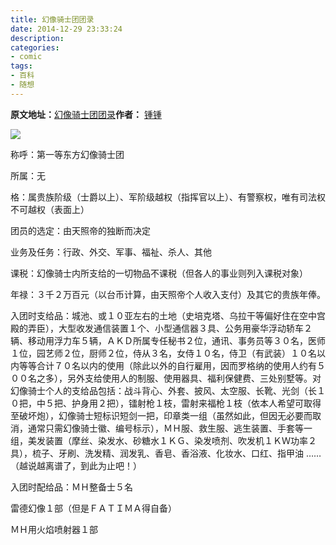 ```yaml
---
title: 幻像骑士团团录
date: 2014-12-29 23:33:24
description: 
categories:
- comic
tags:
- 百科
- 随想
---
```


<strong>原文地址：</strong><a title="幻像骑士团团录" href="http://blog.sina.com.cn/s/blog_4bd78d11010006s7.html" target="_blank" rel="nofollow">幻像骑士团团录</a><strong>作者：</strong> <a title="锺锺" href="http://blog.sina.com.cn/u/1272417553" target="_blank" rel="nofollow">锺锺</a>

![](https://static.xrp001.tk/wp-content/uploads/2015/06/627689198064884659.jpg)

称呼：第一等东方幻像骑士团

所属：无

格：属贵族阶级（士爵以上）、军阶级越权（指挥官以上）、有警察权，唯有司法权不可越权（表面上）

团员的选定：由天照帝的独断而决定

业务及任务：行政、外交、军事、福祉、杀人、其他

课税：幻像骑士内所支给的一切物品不课税（但各人的事业则列入课税对象）

年禄：３千２万百元（以台币计算，由天照帝个人收入支付）及其它的贵族年俸。

入团时支给品：城池、或１０亚左右的土地（史培克塔、乌拉干等偏好住在空中宫殿的弄臣），大型收发通信装置１个、小型通信器３具、公务用豪华浮动轿车２辆、移动用浮力车５辆，ＡＫＤ所属专任秘书２位，通讯、事务员等３０名，医师１位，园艺师２位，厨师２位，侍从３名，女侍１０名，侍卫（有武装）１０名以内等等合计７０名以内的使用（除此以外的自行雇用，因而罗格纳的使用人约有５００名之多），另外支给使用人的制服、使用器具、福利保健费、三处别墅等。对幻像骑士个人的支给品包括：战斗背心、外套、披风、太空服、长靴、光剑（长１０把，中５把、护身用２把），镭射枪１枝，雷射来福枪１枝（依本人希望可取得至破坏炮），幻像骑士短标识短剑一把，印章类一组（虽然如此，但因无必要而取消，通常只需幻像骑士徽、编号标示），ＭＨ服、救生服、逃生装置、手套等一组，美发装置（摩丝、染发水、砂糖水１ＫＧ、染发喷剂、吹发机１ＫＷ功率２具），梳子、牙刷、洗发精、润发乳、香皂、香浴液、化妆水、口红、指甲油
……（越说越离谱了，到此为止吧！）

入团时配给品：ＭＨ整备士５名

雷德幻像１部（但是ＦＡＴＩＭＡ得自备）

ＭＨ用火焰喷射器１部
